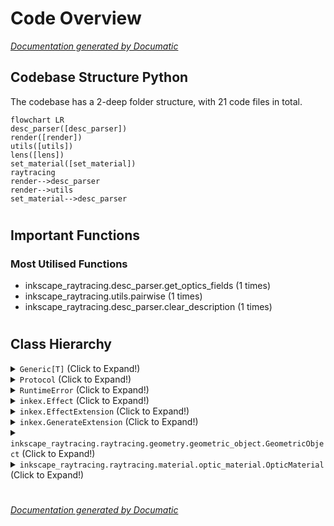 # Code Overview

[_Documentation generated by Documatic_](https://www.documatic.com)

<!---Documatic-section-Codebase Structure Python-start--->
## Codebase Structure Python

The codebase has a 2-deep folder structure,
                with 21 code files in total.

<!---Documatic-block-system_architecture-start--->
```mermaid
flowchart LR
desc_parser([desc_parser])
render([render])
utils([utils])
lens([lens])
set_material([set_material])
raytracing
render-->desc_parser
render-->utils
set_material-->desc_parser
```
<!---Documatic-block-system_architecture-end--->

# #
<!---Documatic-section-Codebase Structure Python-end--->

<!---Documatic-section-Important Functions-start--->
## Important Functions

<!---Documatic-block-important_funcs-start--->
<!---Documatic-block-most_used_funcs-start--->
### Most Utilised Functions

* inkscape_raytracing.desc_parser.get_optics_fields (1 times)
* inkscape_raytracing.utils.pairwise (1 times)
* inkscape_raytracing.desc_parser.clear_description (1 times)
<!---Documatic-block-most_used_funcs-end--->
<!---Documatic-block-important_funcs-end--->

# #
<!---Documatic-section-Important Functions-end--->

<!---Documatic-section-Class Hierarchy-start--->
## Class Hierarchy

<!---Documatic-block-Generic[T]-start--->
<details>
	<summary><code>Generic[T]</code> (Click to Expand!)</summary>

* inkscape_raytracing.raytracing.geometry.geometric_object.CompoundGeometricObject
</details>
<!---Documatic-block-Generic[T]-end--->

<!---Documatic-block-Protocol-start--->
<details>
	<summary><code>Protocol</code> (Click to Expand!)</summary>

* inkscape_raytracing.raytracing.geometry.geometric_object.GeometricObject
* inkscape_raytracing.raytracing.material.optic_material.OpticMaterial
</details>
<!---Documatic-block-Protocol-end--->

<!---Documatic-block-RuntimeError-start--->
<details>
	<summary><code>RuntimeError</code> (Click to Expand!)</summary>

* inkscape_raytracing.render.LayerError
</details>
<!---Documatic-block-RuntimeError-end--->

<!---Documatic-block-inkex.Effect-start--->
<details>
	<summary><code>inkex.Effect</code> (Click to Expand!)</summary>

* inkscape_raytracing.set_material.SetMaterial
</details>
<!---Documatic-block-inkex.Effect-end--->

<!---Documatic-block-inkex.EffectExtension-start--->
<details>
	<summary><code>inkex.EffectExtension</code> (Click to Expand!)</summary>

* inkscape_raytracing.render.Raytracing
</details>
<!---Documatic-block-inkex.EffectExtension-end--->

<!---Documatic-block-inkex.GenerateExtension-start--->
<details>
	<summary><code>inkex.GenerateExtension</code> (Click to Expand!)</summary>

* inkscape_raytracing.lens.Lens
</details>
<!---Documatic-block-inkex.GenerateExtension-end--->

<!---Documatic-block-inkscape_raytracing.raytracing.geometry.geometric_object.GeometricObject-start--->
<details>
	<summary><code>inkscape_raytracing.raytracing.geometry.geometric_object.GeometricObject</code> (Click to Expand!)</summary>

* inkscape_raytracing.raytracing.geometry.cubic_bezier.CubicBezier
* inkscape_raytracing.raytracing.geometry.geometric_object.CompoundGeometricObject
</details>
<!---Documatic-block-inkscape_raytracing.raytracing.geometry.geometric_object.GeometricObject-end--->

<!---Documatic-block-inkscape_raytracing.raytracing.material.optic_material.OpticMaterial-start--->
<details>
	<summary><code>inkscape_raytracing.raytracing.material.optic_material.OpticMaterial</code> (Click to Expand!)</summary>

* inkscape_raytracing.raytracing.material.beamdump.BeamDump
* inkscape_raytracing.raytracing.material.beamsplitter.BeamSplitter
* inkscape_raytracing.raytracing.material.glass.Glass
* inkscape_raytracing.raytracing.material.mirror.Mirror
</details>
<!---Documatic-block-inkscape_raytracing.raytracing.material.optic_material.OpticMaterial-end--->

# #
<!---Documatic-section-Class Hierarchy-end--->

[_Documentation generated by Documatic_](https://www.documatic.com)